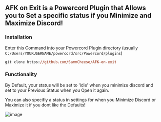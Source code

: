 ## AFK on Exit is a Powercord Plugin that Allows you to Set a specific status if you Minimize and Maximize Discord!


### Installation 

Enter this Command into your Powercord Plugin directory (usually `C:/Users/YOURUSERNAME/powercord/src/Powercord/plugins`)

```ps
git clone https://github.com/SammCheese/AFK-on-exit
```

### Functionality

By Default, your status will be set to 'idle' when you minimize discord and set to your Previous Status when you Open it again.

You can also specifiy a status in settings for when you Minimize Discord or Maximize it if you dont like the Defaults!

![image](https://user-images.githubusercontent.com/52699291/137640198-e2f2eeef-333e-4d64-9c38-2aed4fefc7bd.png)
